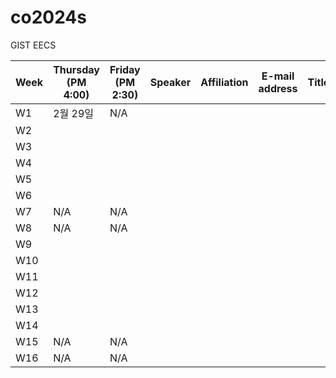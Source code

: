 # co2024s

GIST EECS

|Week|Thursday (PM 4:00)|Friday (PM 2:30)|Speaker|Affiliation|E-mail address|Title|Host|Language|Remark|
|---|---|---|---|---|---|---|---|---|---|
|W1|2월 29일|N/A|
|W2|
|W3|
|W4|
|W5|
|W6|
|W7|N/A|N/A|
|W8|N/A|N/A|
|W9|
|W10|
|W11|
|W12|
|W13|
|W14|
|W15|N/A|N/A|
|W16|N/A|N/A|
